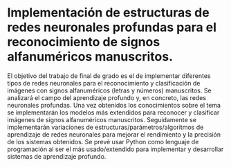 # Implementación de estructuras de redes neuronales profundas para el reconocimiento de signos alfanuméricos manuscritos.
El objetivo del trabajo de final de grado es el de implementar diferentes tipos de redes neuronales para el reconocimiento y clasificación de imágenes con signos alfanuméricos (letras y números) manuscritos. Se analizará el campo del aprendizaje profundo y, en concreto, las redes neuronales profundas. Una vez obtenidos los conocimientos sobre el tema se implementarán los modelos más extendidos para reconocer y clasificar imágenes de signos alfanuméricos manuscritos. Seguidamente se implementarán variaciones de estructuras/parámetros/algoritmos de aprendizaje de redes neuronales para mejorar el rendimiento y la precisión de los sistemas obtenidos. Se prevé usar Python como lenguaje de programación al ser el más usado/extendido para implementar y desarrollar sistemas de aprendizaje profundo.
